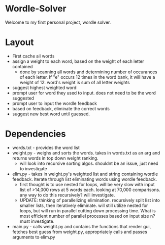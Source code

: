 # Wordle-Solver
Welcome to my first personal project, wordle solver. 

# Layout
 - First cache all words
  - assign a weight to each word, based on the weight of each letter contained 
    - done by scanning all words and determining number of occurances of each letter. If "e" occurs 12 times in the word bank, it will have a weight of 12. word's weight is sum of all letter weights
 - suggest highest weighted word 
 - prompt user for word they used to input. does not need to be the word suggested
- prompt user to input the wordle feedback
- based on feedback, eliminate the correct words
- suggest new best word until guessed.

# Dependencies
 - words.txt - provides the word list
  - weight.py - weighs and sorts the words. takes in words.txt as an arg and returns words in top down weight ranking. 
    - will look into recursive sorting algos. shouldnt be an issue, just need to investigate
  - elim.py - takes in weight.py's weighted list and string containing wordle feedback. Iterate through list eliminating words using wordle feedback. 
    - first thought is to use nested for loops, will be very slow with input list of >14,000 rows at 5 words each. looking at 70,000 comparisons. any way to do this recursively? will investigate.
    - UPDATE: thinking of parallelizing elimination. recursively split list into smaller lists, then iteratively eliminate. will still utilize nested for loops, but will run in parallel cutting down processing time. What is most efficient number of parallel processes based on input size n? must investigate. 
  - main.py - calls weight.py and contains the functions that render gui, fetches best guess from weight.py, appropriately calls and passes arguments to elim.py

